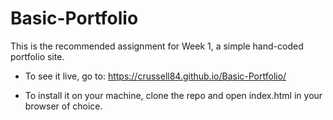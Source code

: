 # Basic-Portfolio

This is the recommended assignment for Week 1, a simple hand-coded portfolio site.

* To see it live, go to: https://crussell84.github.io/Basic-Portfolio/

* To install it on your machine, clone the repo and open index.html in your browser of choice.